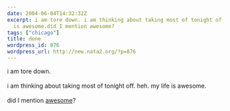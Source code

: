 ```yaml
---
date: 2004-06-04T14:32:32Z
excerpt: i am tore down. i am thinking about taking most of tonight off. heh. my life
  is awesome.did I mention awesome?
tags: ["chicago"]
title: done
wordpress_id: 876
wordpress_url: http://new.nata2.org/?p=876
---
```


i am tore down. <br/><br/>i am thinking about taking most of tonight off. heh. my life is awesome.<br/><br/>did I mention <a href="http://chicago.craigslist.org/mis/32877000.html">awesome</a>?
